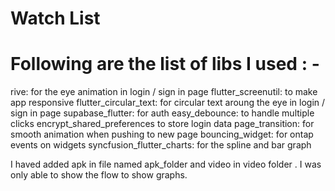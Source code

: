 # Watch List 

# Following are the list of libs I used  : - 
  rive: for the eye animation in login / sign in page
  flutter_screenutil: to make app responsive 
  flutter_circular_text: for circular text aroung the eye in login / sign in page
  supabase_flutter: for auth
  easy_debounce: to handle multiple clicks
  encrypt_shared_preferences to store login data
  page_transition: for smooth animation when pushing to new page
  bouncing_widget: for ontap events on widgets
  syncfusion_flutter_charts: for the spline and bar graph 

I haved added apk in file named apk_folder and video in video folder . I was only able to show the flow to show graphs.


